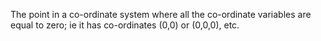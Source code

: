 The point in a co-ordinate system where all the co-ordinate variables
are equal to zero; ie it has co-ordinates (0,0) or (0,0,0), etc.
